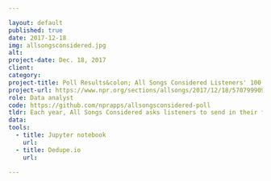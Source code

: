 ```yaml
---

layout: default
published: true
date: 2017-12-18
img: allsongsconsidered.jpg
alt:
project-date: Dec. 18, 2017
client:
category:
project-title: Poll Results&colon; All Songs Considered Listeners' 100 Favorite Albums Of 2017
project-url: https://www.npr.org/sections/allsongs/2017/12/18/570799909/poll-results-all-songs-considered-listeners-100-favorite-albums-of-2017
role: Data analyst
code: https://github.com/nprapps/allsongsconsidered-poll
tldr: Each year, All Songs Considered asks listeners to send in their favorite albums of the year. In 2016, the Visuals team used a multitude of languages and frameworks to weight and rank the top albums. In 2017, myself and a senior developer streamlined the process using Python and Dedupe.io.
data:
tools:
  - title: Jupyter notebook
    url:
  - title: Dedupe.io
    url:

---
```

